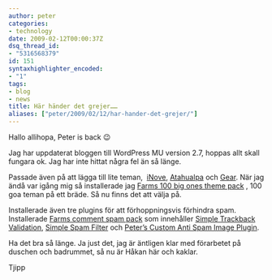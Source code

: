 ```yaml
---
author: peter
categories:
- technology
date: 2009-02-12T00:00:37Z
dsq_thread_id:
- "5316568379"
id: 151
syntaxhighlighter_encoded:
- "1"
tags:
- blog
- news
title: Här händer det grejer……
aliases: ["peter/2009/02/12/har-hander-det-grejer/"]
---
```


Hallo allihopa, Peter is back 😉

Jag har uppdaterat bloggen till WordPress MU version 2.7, hoppas allt skall fungara ok. Jag har inte hittat några fel än så länge.

Passade även på att lägga till lite teman,  [iNove](http://wordpress.org/extend/themes/inove), [Atahualpa](http://wordpress.org/extend/themes/atahualpa) och [Gear](http://wordpress.org/extend/themes/gear). När jag ändå var igång mig så installerade jag [Farms 100 big ones theme pack](http://wpmudev.org/project/Farms-100-big-ones-theme-pack) , 100 goa teman på ett bräde. Så nu finns det att välja på.

Installerade även tre plugins för att förhoppningsvis förhindra spam. Installerade [Farms comment spam pack](http://wpmudev.org/project/Farms-comment-spam-pack) som innehåller [Simple Trackback Validation](http://sw-guide.de/wordpress/plugins/simple-trackback-validation/), [Simple Spam Filter](http://tantannoodles.com/toolkit/spam-filter/) och [Peter’s Custom Anti Spam Image Plugin](http://www.theblog.ca/?p=21).

Ha det bra så länge. Ja just det, jag är äntligen klar med förarbetet på duschen och badrummet, så nu är Håkan här och kaklar.

Tjipp
